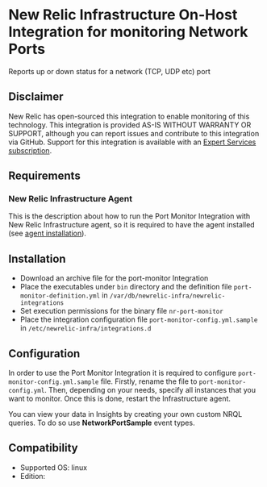 # New Relic Infrastructure On-Host Integration for monitoring Network Ports

Reports up or down status for a network (TCP, UDP etc) port

## Disclaimer

New Relic has open-sourced this integration to enable monitoring of this technology. This integration is provided AS-IS WITHOUT WARRANTY OR SUPPORT, although you can report issues and contribute to this integration via GitHub. Support for this integration is available with an [Expert Services subscription](newrelic.com/expertservices).

## Requirements

### New Relic Infrastructure Agent

This is the description about how to run the Port Monitor Integration with New Relic Infrastructure agent, so it is required to have the agent installed (see [agent installation](https://docs.newrelic.com/docs/infrastructure/new-relic-infrastructure/installation/install-infrastructure-linux)).

## Installation

* Download an archive file for the port-monitor Integration
* Place the executables under `bin` directory and the definition file `port-monitor-definition.yml` in `/var/db/newrelic-infra/newrelic-integrations`
* Set execution permissions for the binary file `nr-port-monitor`
* Place the integration configuration file `port-monitor-config.yml.sample` in `/etc/newrelic-infra/integrations.d`

## Configuration

In order to use the Port Monitor Integration it is required to configure `port-monitor-config.yml.sample` file. Firstly, rename the file to `port-monitor-config.yml`. Then, depending on your needs, specify all instances that you want to monitor. Once this is done, restart the Infrastructure agent.

You can view your data in Insights by creating your own custom NRQL queries. To
do so use **NetworkPortSample** event types.

## Compatibility

* Supported OS: linux
* Edition:

